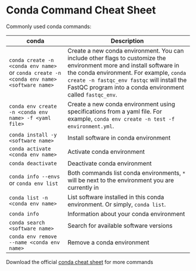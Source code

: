 # Conda Command Cheat Sheet

Commonly used conda commands:

conda | Description
--- | ---
`conda create -n <conda env name>` or `conda create -n <conda env name> <software name>` | Create a new conda environment. You can include other flags to customize the environment more and install software in the conda environment. For example, `conda create -n fastqc_env fastqc` will install the FastQC program into a conda environment called `fastqc_env`.
`conda env create -n <conda env name> -f <yaml file>` | Create a new conda environment using specifications from a yaml file. For example, `conda env create -n test -f environment.yml`.
`conda install -y <software name>` | Install software in conda environment
`conda activate <conda env name>` | Activate conda environment
`conda deactivate` | Deactivate conda environment
`conda info --envs` or `conda env list` | Both commands list conda environments, `*` will be next to the environment you are currently in
`conda list -n <conda env name>` | List software installed in this conda environment. Or simply, `conda list`.
`conda info` | Information about your conda environment
`conda search <software name>` | Search for available software versions
`conda env remove --name <conda env name>` | Remove a conda environment


Download the official [conda cheat sheet](https://docs.conda.io/projects/conda/en/latest/user-guide/cheatsheet.html) for more commands
